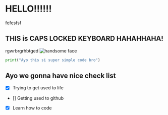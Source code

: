 # HELLO!!!!!!
fefesfsf
## THIS is CAPS LOCKED KEYBOARD HAHAHHAHA!
rgwrbrgrhbtged
![handsome face](https://upload.wikimedia.org/wikipedia/en/7/73/Trollface.png)
``` python
print("Ayo this si super simple code bro")
```
## Ayo we gonna have nice check list
- [x] Trying to get used to life
- [] Getting used to github
- [x] Learn how to code

